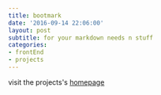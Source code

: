 ```yaml
---
title: bootmark
date: '2016-09-14 22:06:00'
layout: post
subtitle: for your markdown needs n stuff
categories:
- frontEnd
- projects
---
```

visit the projects's [homepage](https://obedm503.github.io/bootmark/)
